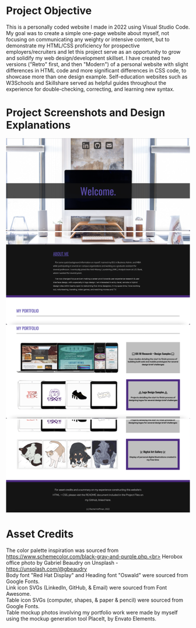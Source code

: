 # Project Objective

This is a personally coded website I made in 2022 using Visual Studio Code. My goal was to create a simple one-page website about myself, not focusing on communicating any weighty or intensive content, but to demonstrate my HTML/CSS proficiency for prospective employers/recruiters and let this project serve as an opportunity to grow and solidify my web design/development skillset. I have created two versions ("Retro" first, and then "Modern") of a personal website with slight differences in HTML code and more significant differences in CSS code, to showcase more than one design example. Self-education websites such as W3Schools and Skillshare served as helpful guides throughout the experience for double-checking, correcting, and learning new syntax.

# Project Screenshots and Design Explanations

<img src="Herobox-Screenshot.png" alt="project screenshot">
<img src="About-Box-Screenshot.png" alt="project screenshot">
<img src="Portfolio-Box-Screenshot.png" alt="project screenshot">
<img src="Portfolio-Box-Screenshot-2.png" alt="project screenshot">

# Asset Credits

The color palette inspiration was sourced from https://www.schemecolor.com/black-gray-and-purple.php.<br>
Herobox office photo by Gabriel Beaudry on Unsplash - https://unsplash.com/@gbeaudry<br>
Body font "Red Hat Display" and Heading font "Oswald" were sourced from Google Fonts.<br>
Link icon SVGs (LinkedIn, GitHub, & Email) were sourced from Font Awesome.<br>
Table icon SVGs (computer, shapes, & paper & pencil) were sourced from Google Fonts.<br>
Table mockup photos involving my portfolio work were made by myself using the mockup generation tool PlaceIt, by Envato Elements.
